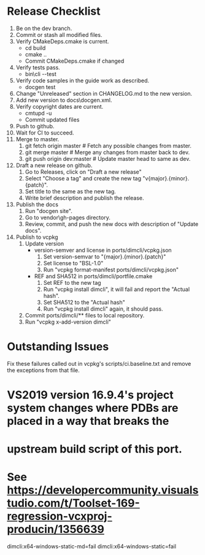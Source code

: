 <!--
Copyright Glen Knowles 2022 - 2023.
Distributed under the Boost Software License, Version 1.0.
-->

# Release Checklist
1. Be on the dev branch.
2. Commit or stash all modified files.
3. Verify CMakeDeps.cmake is current.
    - cd build
    - cmake ..
    - Commit CMakeDeps.cmake if changed
4. Verify tests pass.
    - bin\cli --test
5. Verify code samples in the guide work as described.
    - docgen test
6. Change "Unreleased" section in CHANGELOG.md to the new version.
7. Add new version to docs\docgen.xml.
8. Verify copyright dates are current.
    - cmtupd -u
    - Commit updated files
9. Push to github.
10. Wait for CI to succeed.
11. Merge to master.
    1. git fetch origin master    # Fetch any possible changes from master.
    2. git merge master           # Merge any changes from master back to dev.
    3. git push origin dev:master # Update master head to same as dev.
12. Draft a new release on github.
    1. Go to Releases, click on "Draft a new release"
    2. Select "Choose a tag" and create the new tag "v{major}.{minor}.{patch}".
    3. Set title to the same as the new tag.
    4. Write brief description and publish the release.
13. Publish the docs
    1. Run "docgen site".
    2. Go to vendor\gh-pages directory.
    3. Review, commit, and push the new docs with description of "Update docs".
14. Publish to vcpkg
    1. Update version
        - version-semver and license in ports/dimcli/vcpkg.json
            1. Set version-semvar to "{major}.{minor}.{patch}"
            2. Set license to "BSL-1.0"
            3. Run "vcpkg format-manifest ports/dimcli/vcpkg.json"
        - REF and SHA512 in ports/dimcli/portfile.cmake
            1. Set REF to the new tag
            2. Run "vcpkg install dimcli", it will fail and report the "Actual
               hash".
            3. Set SHA512 to the "Actual hash"
            4. Run "vcpkg install dimcli" again, it should pass.
    2. Commit ports/dimcli/** files to local repository.
    3. Run "vcpkg x-add-version dimcli"

# Outstanding Issues
Fix these failures called out in vcpkg's scripts/ci.baseline.txt and remove the
exceptions from that file.
  # VS2019 version 16.9.4's project system changes where PDBs are placed in a way that breaks the
  # upstream build script of this port.
  # See https://developercommunity.visualstudio.com/t/Toolset-169-regression-vcxproj-producin/1356639
  dimcli:x64-windows-static-md=fail
  dimcli:x64-windows-static=fail
